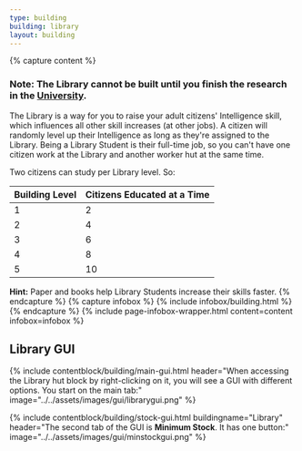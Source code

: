 ```yaml
---
type: building
building: library
layout: building
---
```

{% capture content %}
### Note: The Library cannot be built until you finish the research in the [University](../../source/buildings/university).

The Library is a way for you to raise your adult citizens' Intelligence skill, which influences all other skill increases (at other jobs). A citizen will randomly level up their Intelligence as long as they're assigned to the Library. Being a Library Student is their full-time job, so you can't have one citizen work at the Library and another worker hut at the same time.

Two citizens can study per Library level. So: 

| Building Level | Citizens Educated at a Time |
| -------------- | --------------------------- |
| 1              | 2                           |
| 2              | 4                           |
| 3              | 6                           |
| 4              | 8                           |
| 5              | 10                          |

**Hint:** Paper and books help Library Students increase their skills faster.
{% endcapture %}
{% capture infobox %}
{% include infobox/building.html %}
{% endcapture %}
{% include page-infobox-wrapper.html content=content infobox=infobox %}

## Library GUI

{% include contentblock/building/main-gui.html header="When accessing the Library hut block by right-clicking on it, you will see a GUI with different options. You start on the main tab:" image="../../assets/images/gui/librarygui.png" %}

{% include contentblock/building/stock-gui.html buildingname="Library" header="The second tab of the GUI is <strong>Minimum Stock</strong>. It has one button:" image="../../assets/images/gui/minstockgui.png" %}